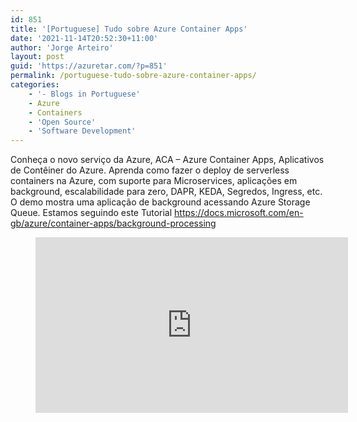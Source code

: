 ```yaml
---
id: 851
title: '[Portuguese] Tudo sobre Azure Container Apps'
date: '2021-11-14T20:52:30+11:00'
author: 'Jorge Arteiro'
layout: post
guid: 'https://azuretar.com/?p=851'
permalink: /portuguese-tudo-sobre-azure-container-apps/
categories:
    - '- Blogs in Portuguese'
    - Azure
    - Containers
    - 'Open Source'
    - 'Software Development'
---
```


Conheça o novo serviço da Azure, ACA – Azure Container Apps, Aplicativos de Contêiner do Azure. Aprenda como fazer o deploy de serverless containers na Azure, com suporte para Microservices, aplicações em background, escalabilidade para zero, DAPR, KEDA, Segredos, Ingress, etc. O demo mostra uma aplicação de background acessando Azure Storage Queue. Estamos seguindo este Tutorial https://docs.microsoft.com/en-gb/azure/container-apps/background-processing

<figure class="wp-block-embed is-type-video is-provider-youtube wp-block-embed-youtube wp-embed-aspect-16-9 wp-has-aspect-ratio"><div class="wp-block-embed__wrapper"><div class="ast-oembed-container " style="height: 100%;"><iframe allow="accelerometer; autoplay; clipboard-write; encrypted-media; gyroscope; picture-in-picture; web-share" allowfullscreen="" frameborder="0" height="281" loading="lazy" referrerpolicy="strict-origin-when-cross-origin" src="https://www.youtube.com/embed/ak2gN5IzzKw?feature=oembed" title="Tudo sobre Azure Container Apps" width="500"></iframe></div></div></figure>#### **Referências**

- https://docs.microsoft.com/en-gb/azure/container-apps/overview
- https://docs.microsoft.com/en-gb/azure/container-apps/compare-options
- https://github.com/Azure-Samples/container-apps-store-api-microservice
- https://www.thorsten-hans.com/how-to-deploy-azure-container-apps-with-bicep
- https://keda.sh/
- https://dapr.io/

#### **Follow us on Twitter**

[@azuretar](https://twitter.com/azuretar)[ ](https://twitter.com/drii_cavalcanti)[@JorgeArteiro](https://twitter.com/JorgeArteiro) [@FernandoRolnik](https://twitter.com/fernandorolnik)

Subscribe the [Azuretar YouTube Channel](https://www.youtube.com/channel/UC3FS96NUdoR3DwkaDwiLdRw)